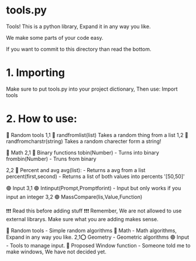 # tools.py
Tools! This is a python library, Expand it in any way you like.

We make some parts of your code easy.

If you want to commit to this directory than read the bottom.

# 1. Importing
Make sure to put tools.py into your project dictionary,
Then use:
Import tools

# 2. How to use:

🔵 Random tools 
1,1 🔵 randfromlist(list) Takes a random thing from a list 
1,2 🔵 randfromcharstr(string) Takes a random charecter form a string!

🔴 Math 
2,1 🔴 Binary functions 
tobin(Number) - Turns into binary 
frombin(Number) - Truns from binary 

2,2 🔴 Percent and avg
avg(list): - Returns a avg from a list 
percent(first,second) - Returns a list of both values into percents '[50,50]'

🟣 Input 
3,1 🟣 Intinput(Prompt,Promptforint) - Input but only works if you input an integer
3,2 🟣 MassCompare(lis,Value,Function)

❗❗❗ Read this before adding stuff ❗❗❗ 
Remember, We are not allowed to use external librarys. 
Make sure what you are adding makes sense.

🔵 Random tools - Simple random algorithms
🔴 Math - Math algorithms, Expand in any way you like. 2,1⭕ Geometry - Geometric algorithms
🟣 Input - Tools to manage input.
📌 Proposed Window function - Someone told me to make windows, We have not decided yet.
